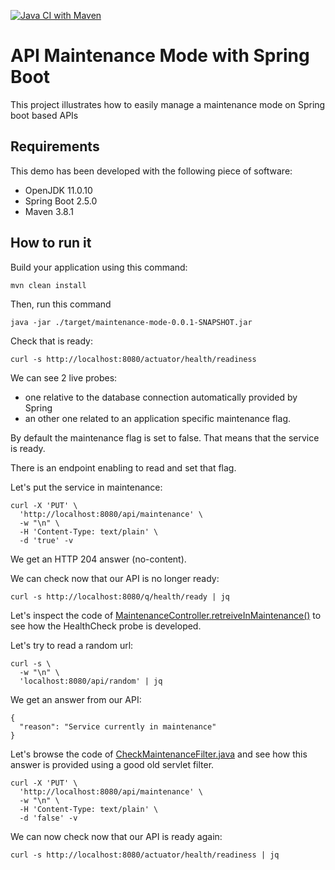 [![Java CI with Maven](https://github.com/alexandre-touret/maintenance-mode/actions/workflows/maven.yml/badge.svg)](https://github.com/alexandre-touret/maintenance-mode/actions/workflows/maven.yml)

# API Maintenance Mode with Spring Boot
This project illustrates how to easily manage a maintenance mode on Spring boot based APIs 

## Requirements

This demo has been developed with the following piece of software:

* OpenJDK 11.0.10
* Spring Boot 2.5.0
* Maven 3.8.1


## How to run it

Build your application using this command:

```shell
mvn clean install
```

Then, run this command

```shell
java -jar ./target/maintenance-mode-0.0.1-SNAPSHOT.jar
```

Check that  is ready:
```shell
curl -s http://localhost:8080/actuator/health/readiness 
```

We can see 2 live probes:

* one relative to the database connection automatically provided by Spring
* an other one related to an application specific maintenance flag.

By default the maintenance flag is set to false. That means that the service is ready.

There is an endpoint enabling to read and set that flag.

Let's put the service in maintenance:

```shell
curl -X 'PUT' \
  'http://localhost:8080/api/maintenance' \
  -w "\n" \
  -H 'Content-Type: text/plain' \
  -d 'true' -v
```
We get an HTTP 204 answer (no-content).

We can check now that our API is no longer ready:
```shell
curl -s http://localhost:8080/q/health/ready | jq
```

Let's inspect the code of [MaintenanceController.retreiveInMaintenance()](src/main/java/info/touret/spring/maintenancemode/controller/MaintenanceController.java) to see how the HealthCheck probe is developed.

Let's try to read a random url:

```shell
curl -s \
  -w "\n" \
  'localhost:8080/api/random' | jq
```
We get an answer from our API:

```shell
{
  "reason": "Service currently in maintenance"
}
```

Let's browse the code of [CheckMaintenanceFilter.java](src/main/java/info/touret/spring/maintenancemode/filter/CheckMaintenanceFilter.java) and see how this answer is provided using a good old servlet filter.


```shell
curl -X 'PUT' \
  'http://localhost:8080/api/maintenance' \
  -w "\n" \
  -H 'Content-Type: text/plain' \
  -d 'false' -v
```

We can now check now that our API is ready again:
```shell
curl -s http://localhost:8080/actuator/health/readiness | jq
```
